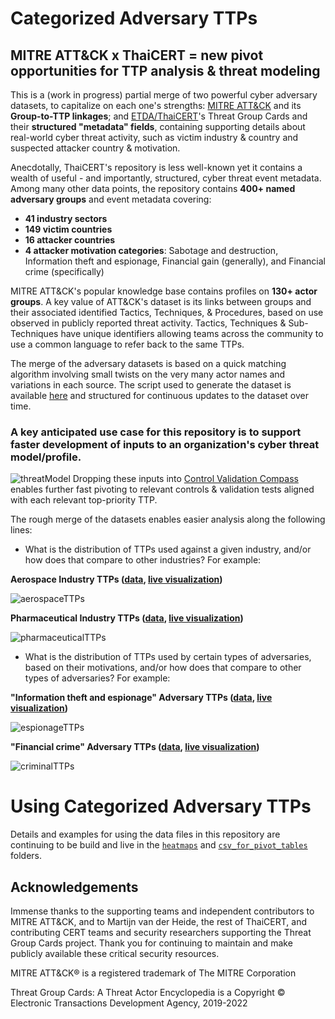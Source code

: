 # Categorized Adversary TTPs

## MITRE ATT&CK x ThaiCERT = new pivot opportunities for TTP analysis & threat modeling

This is a (work in progress) partial merge of two powerful cyber adversary datasets, to capitalize on each one's strengths: [MITRE ATT&CK](https://attack.mitre.org/) and its **Group-to-TTP linkages**; and [ETDA/ThaiCERT](https://apt.etda.or.th/cgi-bin/aptgroups.cgi)'s Threat Group Cards and their **structured "metadata" fields**, containing supporting details about real-world cyber threat activity, such as victim industry & country and suspected attacker country & motivation.

Anecdotally, ThaiCERT's repository is less well-known yet it contains a wealth of useful - and importantly, structured, cyber threat event metadata. Among many other data points, the repository contains **400+ named adversary groups** and event metadata covering:

* **41 industry sectors**
* **149 victim countries**
* **16 attacker countries**
* **4 attacker motivation categories**: Sabotage and destruction, Information theft and espionage, Financial gain (generally), and Financial crime (specifically)

MITRE ATT&CK's popular knowledge base contains profiles on **130+ actor groups**. A key value of ATT&CK's dataset is its links between groups and their associated identified Tactics, Techniques, & Procedures, based on use observed in publicly reported threat activity. Tactics, Techniques & Sub-Techniques have unique identifiers allowing teams across the community to use a common language to refer back to the same TTPs.

The merge of the adversary datasets is based on a quick matching algorithm involving small twists on the very many actor names and variations in each source. The script used to generate the dataset is available [here](https://github.com/tropChaud/Categorized-Adversary-TTPs/blob/main/app/ttpCategory.py) and structured for continuous updates to the dataset over time.

### A key anticipated use case for this repository is to support faster development of inputs to an organization's cyber threat model/profile.
![threatModel](https://raw.githubusercontent.com/tropChaud/Categorized-Adversary-TTPs/main/docs/ttpCategories_transparent.png)
Dropping these inputs into [Control Validation Compass](https://controlcompass.github.io/risk) enables further fast pivoting to relevant controls & validation tests aligned with each relevant top-priority TTP.

The rough merge of the datasets enables easier analysis along the following lines:

* What is the distribution of TTPs used against a given industry, and/or how does that compare to other industries? For example:

**Aerospace Industry TTPs ([data](https://github.com/tropChaud/Categorized-Adversary-TTPs/blob/main/docs/heatmaps/industries/Aerospace.json), [live visualization](https://mitre-attack.github.io/attack-navigator/#layerURL=https%3A%2F%2Fraw.githubusercontent.com%2FtropChaud%2FCategorized-Adversary-TTPs%2Fmain%2Fdocs%2Fheatmaps%2Findustries%2FAerospace.json))**

![aerospaceTTPs](https://github.com/tropChaud/Categorized-Adversary-TTPs/blob/main/docs/heatmaps/industries/Aerospace.png)

**Pharmaceutical Industry TTPs ([data](https://github.com/tropChaud/Categorized-Adversary-TTPs/blob/main/docs/heatmaps/industries/Pharmaceutical.json), [live visualization](https://mitre-attack.github.io/attack-navigator/#layerURL=https%3A%2F%2Fraw.githubusercontent.com%2FtropChaud%2FCategorized-Adversary-TTPs%2Fmain%2Fdocs%2Fheatmaps%2Findustries%2FPharmaceutical.json))**

![pharmaceuticalTTPs](https://github.com/tropChaud/Categorized-Adversary-TTPs/blob/main/docs/heatmaps/industries/Pharmaceutical.png)

* What is the distribution of TTPs used by certain types of adversaries, based on their motivations, and/or how does that compare to other types of adversaries? For example:

**"Information theft and espionage" Adversary TTPs ([data](https://github.com/tropChaud/Categorized-Adversary-TTPs/blob/main/docs/heatmaps/motivations/Information%20theft%20and%20espionage.json), [live visualization](https://mitre-attack.github.io/attack-navigator/#layerURL=https%3A%2F%2Fraw.githubusercontent.com%2FtropChaud%2FCategorized-Adversary-TTPs%2Fmain%2Fdocs%2Fheatmaps%2Fmotivations%2FInformation%20theft%20and%20espionage.json))**

![espionageTTPs](https://github.com/tropChaud/Categorized-Adversary-TTPs/blob/main/docs/heatmaps/motivations/Information_theft_and_espionage.png)

**"Financial crime" Adversary TTPs ([data](https://github.com/tropChaud/Categorized-Adversary-TTPs/blob/main/docs/heatmaps/motivations/Financial%20crime.json), [live visualization](https://mitre-attack.github.io/attack-navigator/#layerURL=https%3A%2F%2Fraw.githubusercontent.com%2FtropChaud%2FCategorized-Adversary-TTPs%2Fmain%2Fdocs%2Fheatmaps%2Fmotivations%2FFinancial%20crime.json))**

![criminalTTPs](https://github.com/tropChaud/Categorized-Adversary-TTPs/blob/main/docs/heatmaps/motivations/Financial_crime.png)

# Using Categorized Adversary TTPs

Details and examples for using the data files in this repository are continuing to be build and live in the [<code>heatmaps</code>](https://github.com/tropChaud/Categorized-Adversary-TTPs/tree/main/docs/heatmaps) and [<code>csv_for_pivot_tables</code>](https://github.com/tropChaud/Categorized-Adversary-TTPs/tree/main/docs/csv_for_pivot_tables) folders.

## Acknowledgements
Immense thanks to the supporting teams and independent contributors to MITRE ATT&CK, and to Martijn van der Heide, the rest of ThaiCERT, and contributing CERT teams and security researchers supporting the Threat Group Cards project. Thank you for continuing to maintain and make publicly available these critical security resources.

MITRE ATT&CK® is a registered trademark of The MITRE Corporation

Threat Group Cards: A Threat Actor Encyclopedia is a Copyright © Electronic Transactions Development Agency, 2019-2022
